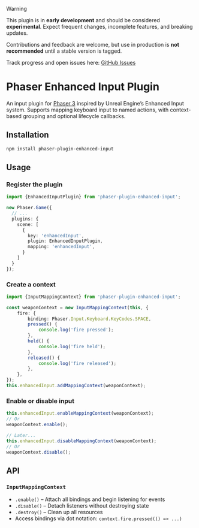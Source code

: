 > [!WARNING]
> This plugin is in **early development** and should be considered **experimental**. Expect frequent changes, incomplete features, and breaking updates.
>
> Contributions and feedback are welcome, but use in production is **not recommended** until a stable version is tagged.
>
> Track progress and open issues here: [GitHub Issues](https://github.com/jorbascrumps/phaser-plugin-enhanced-input/issues)

# Phaser Enhanced Input Plugin

An input plugin for [Phaser 3](https://phaser.io) inspired by Unreal Engine’s Enhanced Input system. Supports mapping keyboard input to named actions, with context-based grouping and optional lifecycle callbacks.

## Installation

```bash
npm install phaser-plugin-enhanced-input
```

## Usage

### Register the plugin
```ts
import {EnhancedInputPlugin} from 'phaser-plugin-enhanced-input';

new Phaser.Game({
  // ...
  plugins: {
    scene: [
      {
        key: 'enhancedInput',
        plugin: EnhancedInputPlugin,
        mapping: 'enhancedInput',
      }
    ]
  }
});
```

### Create a context
```ts
import {InputMappingContext} from 'phaser-plugin-enhanced-input';

const weaponContext = new InputMappingContext(this, {
    fire: {
        binding: Phaser.Input.Keyboard.KeyCodes.SPACE,
        pressed() {
            console.log('fire pressed');
        },
        held() {
            console.log('fire held');
        },
        released() {
            console.log('fire released');
        },
    },
});
this.enhancedInput.addMappingContext(weaponContext);
```

### Enable or disable input
```ts
this.enhancedInput.enableMappingContext(weaponContext);
// Or
weaponContext.enable();

// Later...
this.enhancedInput.disableMappingContext(weaponContext);
// Or
weaponContext.disable();
```

## API

### `InputMappingContext`

- `.enable()` – Attach all bindings and begin listening for events
- `.disable()` – Detach listeners without destroying state
- `.destroy()` – Clean up all resources
- Access bindings via dot notation: `context.fire.pressed(() => ...)`

